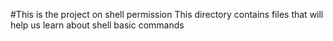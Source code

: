 #This is the  project on shell permission
This directory contains files that will help us learn about shell basic commands
